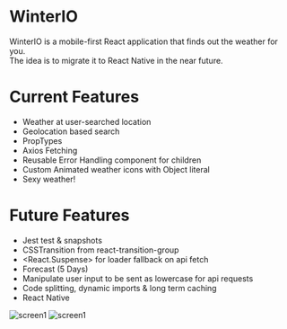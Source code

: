 # WinterIO

WinterIO is a mobile-first React application that finds out the weather for you.  
The idea is to migrate it to React Native in the near future.

# Current Features

- Weather at user-searched location
- Geolocation based search
- PropTypes
- Axios Fetching
- Reusable Error Handling component for children
- Custom Animated weather icons with Object literal
- Sexy weather!

# Future Features

- Jest test & snapshots
- CSSTransition from react-transition-group
- <React.Suspense> for loader fallback on api fetch
- Forecast (5 Days)
- Manipulate user input to be sent as lowercase for api requests
- Code splitting, dynamic imports & long term caching
- React Native

![screen1](https://duaw26jehqd4r.cloudfront.net/items/1s3H2O450J3n0O3i0L2c/Screen%20Recording%202018-12-05%20at%2001.22%20PM.gif)
![screen1](https://duaw26jehqd4r.cloudfront.net/items/3z3M3m2j3E2t22041y1A/%5B78adedb41c38297e6b8eed265ef534b5%5D_geolocation.gif)
